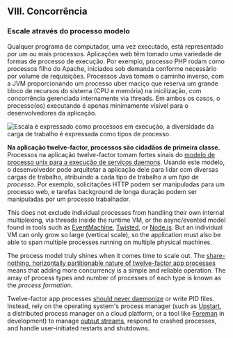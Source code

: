 ## VIII. Concorrência
### Escale através do processo modelo

Qualquer programa de computador, uma vez executado, está representado por um ou mais processos. Aplicações web têm tomado uma variedade de formas de processo de execução. Por exemplo, processo PHP rodam como processos filho do Apache, iniciados sob demanda conforme necessário por volume de requisições. Processos Java tomam o caminho inverso, com a JVM proporcionando um processo uber maciço que reserva um grande bloco de recursos do sistema (CPU e memória) na inicilização, com concorrência gerenciada internamente via threads. Em ambos os casos, o processo(os) executando é apenas minimamente visível para o desenvolvedores da aplicação.

![Escala é expressado como processos em execução, a diversidade da carga de trabalho é expressada como tipos de processo.](/images/process-types.png)

**Na aplicação twelve-factor, processos são cidadãos de primeira classe.**  Processos na aplicação twelve-factor tomam fortes sinais do [modelo de processo unix para a execução de serviços daemons](http://adam.heroku.com/past/2011/5/9/applying_the_unix_process_model_to_web_apps/). Usando este modelo, o desenvolvedor pode arquitetar a aplicação dele para lidar com diversas cargas de trabalho, atribuindo a cada tipo de trabalho a um *tipo de processo*. Por exemplo, solicitações HTTP podem ser manipuladas para um processo web, e tarefas background de longa duração podem ser manipuladas por um processo trabalhador.  

This does not exclude individual processes from handling their own internal multiplexing, via threads inside the runtime VM, or the async/evented model found in tools such as [EventMachine](http://rubyeventmachine.com/), [Twisted](http://twistedmatrix.com/trac/), or [Node.js](http://nodejs.org/).  But an individual VM can only grow so large (vertical scale), so the application must also be able to span multiple processes running on multiple physical machines.

The process model truly shines when it comes time to scale out.  The [share-nothing, horizontally partitionable nature of twelve-factor app processes](./processes) means that adding more concurrency is a simple and reliable operation.  The array of process types and number of processes of each type is known as the *process formation*.

Twelve-factor app processes [should never daemonize](http://dustin.github.com/2010/02/28/running-processes.html) or write PID files.  Instead, rely on the operating system's process manager (such as [Upstart](http://upstart.ubuntu.com/), a distributed process manager on a cloud platform, or a tool like [Foreman](http://blog.daviddollar.org/2011/05/06/introducing-foreman.html) in development) to manage [output streams](./logs), respond to crashed processes, and handle user-initiated restarts and shutdowns.

